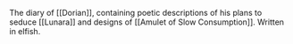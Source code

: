 The diary of [[Dorian]], containing poetic descriptions of his plans to seduce [[Lunara]] and designs of [[Amulet of Slow Consumption]]. Written in elfish.